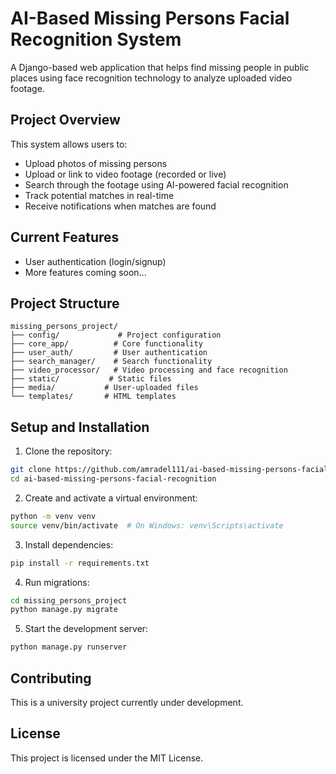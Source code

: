 # AI-Based Missing Persons Facial Recognition System

A Django-based web application that helps find missing people in public places using face recognition technology to analyze uploaded video footage.

## Project Overview

This system allows users to:
- Upload photos of missing persons
- Upload or link to video footage (recorded or live)
- Search through the footage using AI-powered facial recognition
- Track potential matches in real-time
- Receive notifications when matches are found

## Current Features
- User authentication (login/signup)
- More features coming soon...

## Project Structure
```
missing_persons_project/
├── config/             # Project configuration
├── core_app/          # Core functionality
├── user_auth/         # User authentication
├── search_manager/    # Search functionality
├── video_processor/   # Video processing and face recognition
├── static/           # Static files
├── media/           # User-uploaded files
└── templates/       # HTML templates
```

## Setup and Installation

1. Clone the repository:
```bash
git clone https://github.com/amradel111/ai-based-missing-persons-facial-recognition.git
cd ai-based-missing-persons-facial-recognition
```

2. Create and activate a virtual environment:
```bash
python -m venv venv
source venv/bin/activate  # On Windows: venv\Scripts\activate
```

3. Install dependencies:
```bash
pip install -r requirements.txt
```

4. Run migrations:
```bash
cd missing_persons_project
python manage.py migrate
```

5. Start the development server:
```bash
python manage.py runserver
```

## Contributing
This is a university project currently under development.

## License
This project is licensed under the MIT License. 